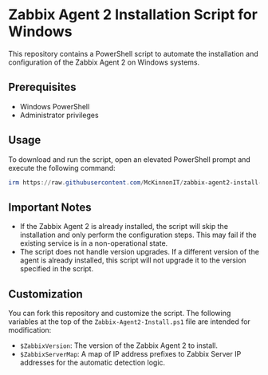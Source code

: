 # Zabbix Agent 2 Installation Script for Windows

This repository contains a PowerShell script to automate the installation and configuration of the Zabbix Agent 2 on Windows systems.

## Prerequisites

- Windows PowerShell
- Administrator privileges

## Usage

To download and run the script, open an elevated PowerShell prompt and execute the following command:

```powershell
irm https://raw.githubusercontent.com/McKinnonIT/zabbix-agent2-install-script/refs/heads/main/Zabbix-Agent2-Install.ps1 | iex
```

## Important Notes

- If the Zabbix Agent 2 is already installed, the script will skip the installation and only perform the configuration steps. This may fail if the existing service is in a non-operational state.
- The script does not handle version upgrades. If a different version of the agent is already installed, this script will not upgrade it to the version specified in the script.

## Customization

You can fork this repository and customize the script. The following variables at the top of the `Zabbix-Agent2-Install.ps1` file are intended for modification:

- `$ZabbixVersion`: The version of the Zabbix Agent 2 to install.
- `$ZabbixServerMap`: A map of IP address prefixes to Zabbix Server IP addresses for the automatic detection logic. 